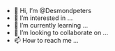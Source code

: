 - 👋 Hi, I’m @Desmondpeters
- 👀 I’m interested in ...
- 🌱 I’m currently learning ...
- 💞️ I’m looking to collaborate on ...
- 📫 How to reach me ...

<!---
Desmondpeters/Desmondpeters is a ✨ special ✨ repository because its `README.md` (this file) appears on your GitHub profile.
You can click the Preview link to take a look at your changes.
--->

